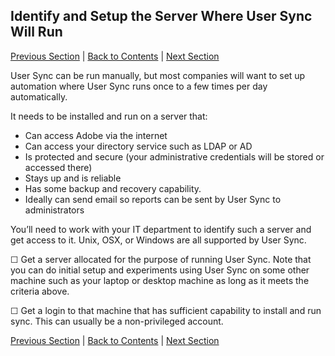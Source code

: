 ## Identify and Setup the Server Where User Sync Will Run

[Previous Section](setup_adobeio.md) | [Back to Contents](Contents.md) |  [Next Section](install_sync.md)


User Sync can be run manually, but most companies will want to set up automation where User Sync runs once to a few times per day automatically.

It needs to be installed and run on a server that:

  - Can access Adobe via the internet
  - Can access your directory service such as LDAP or AD
  - Is protected and secure (your administrative credentials will be stored or accessed there)
  - Stays up and is reliable
  - Has some backup and recovery capability.
  - Ideally can send email so reports can be sent by User Sync to administrators

You’ll need to work with your IT department to identify such a server and get access to it.
Unix, OSX, or Windows are all supported by User Sync.

&#9744; Get a server allocated for the purpose of running User Sync.  Note that you can do initial setup and experiments using User Sync on some other machine such as your laptop or desktop machine as long as it meets the criteria above.

&#9744; Get a login to that machine that has sufficient capability to install and run sync.  This can usually be a non-privileged account.




[Previous Section](setup_adobeio.md) | [Back to Contents](Contents.md) |  [Next Section](install_sync.md)

